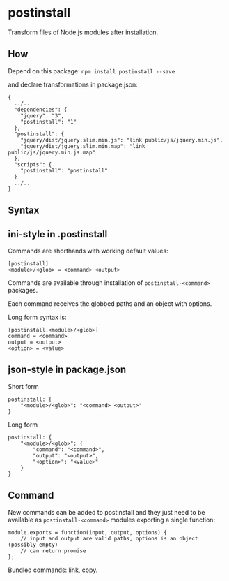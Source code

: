 postinstall
===========

Transform files of Node.js modules after installation.

How
---

Depend on this package:
`npm install postinstall --save`


and declare transformations in package.json:

```
{
  ../..
  "dependencies": {
    "jquery": "3",
    "postinstall": "1"
  },
  "postinstall": {
    "jquery/dist/jquery.slim.min.js": "link public/js/jquery.min.js",
    "jquery/dist/jquery.slim.min.map": "link public/js/jquery.min.js.map"
  },
  "scripts": {
    "postinstall": "postinstall"
  }
  ../..
}
```

Syntax
------

## ini-style in .postinstall

Commands are shorthands with working default values:

```
[postinstall]
<module>/<glob> = <command> <output>
```

Commands are available through installation of `postinstall-<command>` packages.

Each command receives the globbed paths and an object with options.

Long form syntax is:
```
[postinstall.<module>/<glob>]
command = <command>
output = <output>
<option> = <value>
```

## json-style in package.json

Short form
```
postinstall: {
	"<module>/<glob>": "<command> <output>"
}
```

Long form
```
postinstall: {
	"<module>/<glob>": {
		"command": "<command>",
		"output": "<output>",
		"<option>": "<value>"
	}
}
```

Command
-------

New commands can be added to postinstall and they just need to be available
as `postinstall-<command>` modules exporting a single function:

```
module.exports = function(input, output, options) {
	// input and output are valid paths, options is an object (possibly empty)
	// can return promise
};
```

Bundled commands: link, copy.

